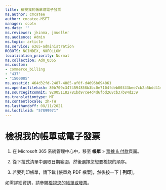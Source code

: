 ```yaml
---
title: 檢視我的帳單或電子發票
ms.author: cmcatee
author: cmcatee-MSFT
manager: scotv
ms.date: ''
ms.reviewer: jkinma, jmueller
ms.audience: Admin
ms.topic: article
ms.service: o365-administration
ROBOTS: NOINDEX, NOFOLLOW
localization_priority: Normal
ms.collection: Adm_O365
ms.custom:
- commerce_billing
- "437"
- "1500005"
ms.assetid: 464d32fd-2487-4885-af0f-d4096b694861
ms.openlocfilehash: 80b709c3474594858b3bc0e7104fdeb00343bee7cb2a5bdd414b791a1cb49564
ms.sourcegitcommit: 920051182781bd97ce4d4d6fbd268cb37b84d239
ms.translationtype: MT
ms.contentlocale: zh-TW
ms.lasthandoff: 08/11/2021
ms.locfileid: "57899971"
---
```

# <a name="view-my-bill-or-invoice"></a>檢視我的帳單或電子發票

1. 在 Microsoft 365 系統管理中心中，移至 **帳單** \> [票據 & 付款](https://go.microsoft.com/fwlink/p/?linkid=848039)頁面。

2. 從下拉式清單中選取日期範圍，然後選擇您想要檢視的順序。

3. 若要列印帳單，請下載 [帳單為 PDF 檔案]，然後按一下 [ **列印**]。

如需詳細資訊，請參閱[檢視您的帳單或發票](https://docs.microsoft.com/microsoft-365/commerce/billing-and-payments/view-your-bill-or-invoice)。
